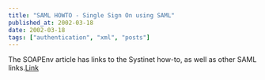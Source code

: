 ```yaml
---
title: "SAML HOWTO - Single Sign On using SAML"
published_at: 2002-03-18
date: 2002-03-18
tags: ["authentication", "xml", "posts"]
---
```

The SOAPEnv article has links to the Systinet how-to, as well as other SAML links.[Link](http://soapenv.org/article.pl?sid=02/03/08/1121241)